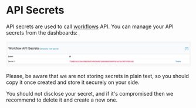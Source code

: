 # API Secrets

API secrets are used to call [workflows](./) API. You can manage your API secrets from the dashboards:

![](../.gitbook/assets/workflow-api-secrets.png)

Please, be aware that we are not storing secrets in plain text, so you should copy it once created and store it securely on your side.

You should not disclose your secret, and if it's compromised then we recommend to delete it and create a new one.

